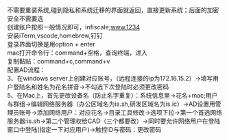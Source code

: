 不需要重装系统,碰到隐私和系统迁移的界面就返回，直接更新系统；后面的加密安全不需要选<br>
创建账户按照一般情况即可，infiscale;www.1234<br>
安装iTerm,vscode,homebrew,钉钉<br>
登录界面切换是用option + enter<br>
mac打开命令行：command+空格，查询终端，进入<br>
复制黏贴：command+c,command+v<br>
配置AD流程：<br>
3、在windows server上创建对应账号，（远程连接的ip为172.16.15.2）->填写用户登陆名和姓名为花名拼音->不勾选下次登陆时必须更改密码<br>
5、在Mac上，首先更改设备名（防止名字重复）：系统信息里->花名+mac;用户与群组->编辑网络服务器（办公区域名为is.sh,研发区域名为is.ic）->AD设置用管理员账号->添加网络用户：对应花名->目录工具修改->选项下拉->第一个首选网络服务器:is.sh->第二个管理权给CAD（三个都要改）->同时要允许网络用户在登陆窗口中登陆(指定一下对应用户)->触控ID与密码：更改密码<br>
<br>
<br>
<br>
<br>
<br>
<br>
<br>
<br>
<br>
<br>
<br>

